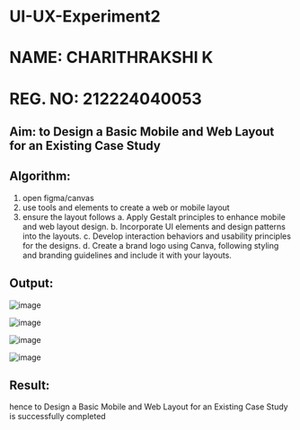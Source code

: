 # UI-UX-Experiment2
# NAME: CHARITHRAKSHI K
# REG. NO: 212224040053

## Aim: to Design a Basic Mobile and Web Layout for an Existing Case Study

## Algorithm:
1.  open figma/canvas
2.  use tools and elements to create a web or mobile layout
3.  ensure the layout follows
 a. Apply Gestalt principles to enhance mobile and web layout design.
b. Incorporate UI elements and design patterns into the layouts.
c. Develop interaction behaviors and usability principles for the designs.
d. Create a brand logo using Canva, following styling and branding guidelines and include it with your layouts. 

## Output:
![image](https://github.com/user-attachments/assets/44387b20-aa0c-4308-9ac4-b0ab3679bf85)

![image](https://github.com/user-attachments/assets/438eef14-129c-4446-9c39-5ac9815f722e)

![image](https://github.com/user-attachments/assets/83d050bc-9931-4ebc-98c2-55fc9ccf11c3)

![image](https://github.com/user-attachments/assets/ca473728-d585-4d15-85ba-b733ef32b11a)





## Result:
hence to Design a Basic Mobile and Web Layout for an Existing Case Study is successfully completed
